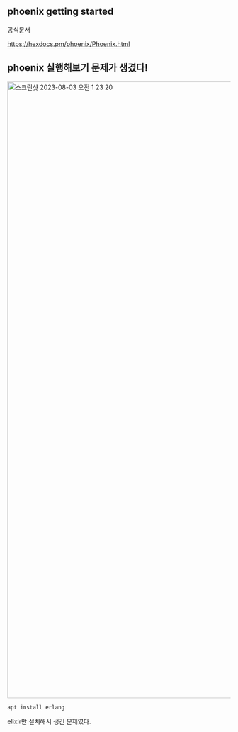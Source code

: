 ## phoenix getting started

공식문서

https://hexdocs.pm/phoenix/Phoenix.html


## phoenix 실행해보기 문제가 생겼다!

<img width="1392" alt="스크린샷 2023-08-03 오전 1 23 20" src="https://github.com/Hansanghyeon/phoenix_getting_started/assets/42893446/1ee43976-4b18-47dd-b6f2-f612a6f59a35">

```shell
apt install erlang
```

elixir만 설치해서 생긴 문제였다.

